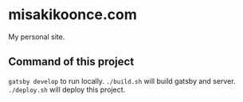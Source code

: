 # misakikoonce.com

My personal site.

## Command of this project
`gatsby develop` to run locally.
`./build.sh` will build gatsby and server.
`./deploy.sh` will deploy this project.